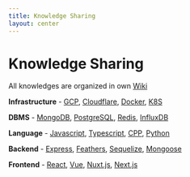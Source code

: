 ```yaml
---
title: Knowledge Sharing
layout: center
---
```


# Knowledge Sharing

All knowledges are organized in own [Wiki](https://seongland.seongland.com)

<p><strong>Infrastructure</strong> -
<a href="https://texonom.com/GCP-dc29aee7d3da4cfbaed3f8bce47e8424">GCP</a>,
<a href="https://texonom.com/Cloudflare-878e4d0e330a430f9b2fe653de49c523">Cloudflare</a>,
<a href="https://texonom.com/Docker-103c7b90450f45bda55b9b75d0d9e73a">Docker</a>,
<a href="https://texonom.com/Kubernetes-e84d655289d447619f131783283b9b94">K8S</a></p>
<p><strong>DBMS</strong> -
<a href="https://texonom.com/mongoDB-2444695fc9c64c75b982098bbb93b5e1">MongoDB</a>,
<a href="https://texonom.com/PostgreSQL-3ae3f466dca04db5a5e1d1f8560f1cfb">PostgreSQL</a>,
<a href="https://texonom.com/Redis-0160526170bd4e63a8d0963c98c09fc5">Redis</a>,
<a href="https://texonom.com/InfluxDB-eeccbffc14da40b0944ba7dca325b892">InfluxDB</a></p>
<p><strong>Language</strong> -
<a href="https://texonom.com/JavaScript-d8251729bdf14178bd7f08044cd0810a">Javascript</a>,
<a href="https://texonom.com/Typescript-c30005ca7aeb48189fb2fbf9acad81e3">Typescript</a>,
<a href="https://texonom.com/C-0716826a645c48d6875b047db04ade44">CPP</a>,
<a href="https://texonom.com/Python-620b70e49f334d789295ba5c5ad27878">Python</a></p>
<p><strong>Backend</strong> -
<a href="https://texonom.com/Express-cae23ff4f4e74a28b492d9bb7ccf42cc">Express</a>,
<a href="https://texonom.com/Feathers-e1b8acbc3f354aada48afe48e00c222c">Feathers</a>,
<a href="https://texonom.com/sequelize-eb27e316933f437896497aad33634535">Sequelize</a>,
<a href="https://texonom.com/Mongoose-1dd2af4c70254bfb8fc48ffe87dfbfab">Mongoose</a></p>
<p><strong>Frontend</strong> -
<a href="https://texonom.com/React-6be17656bd6e4fc79074ced55e7f61fd">React</a>,
<a href="https://texonom.com/Vue-f1e411ee22464799b47cad2c83cee06f">Vue</a>,
<a href="https://texonom.com/Nuxt-f622f76b0cb64b3dae70c11ddc544114">Nuxt.js</a>,
<a href="https://texonom.com/Next-js-a75e711438774ea5aaffeb913b3173f0">Next.js</a></p>

